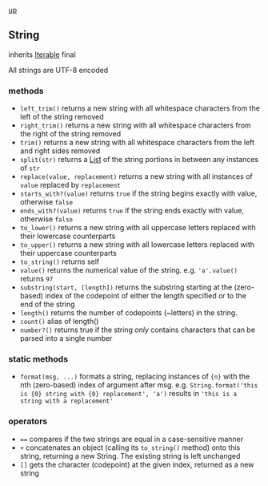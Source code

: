[up](index.md)

## String
inherits [Iterable](iterable.md)
final

All strings are UTF-8 encoded

### methods
- `left_trim()` returns a new string with all whitespace characters from the left of the string removed
- `right_trim()` returns a new string with all whitespace characters from the right of the string removed
- `trim()` returns a new string with all whitespace characters from the left and right sides removed
- `split(str)` returns a [List](list.md) of the string portions in between any instances of `str`
- `replace(value, replacement)` returns a new string with all instances of `value` replaced by `replacement`
- `starts_with?(value)` returns `true` if the string begins exactly with value, otherwise `false`
- `ends_with?(value)` returns `true` if the string ends exactly with value, otherwise `false`
- `to_lower()` returns a new string with all uppercase letters replaced with their lowercase counterparts
- `to_upper()` returns a new string with all lowercase letters replaced with their uppercase counterparts
- `to_string()` returns self
- `value()` returns the numerical value of the string.  e.g. `'a'.value()` returns `97`
- `substring(start, [length])` returns the substring starting at the (zero-based) index of the codepoint of either the length specified or to the end of the string
- `length()` returns the number of codepoints (~letters) in the string.
- `count()` alias of length()
- `number?()` returns true if the string _only_ contains characters that can be parsed into a single number

### static methods
- `format(msg, ...)` formats a string, replacing instances of `{n}` with the nth (zero-based) index of
    argument after msg.  e.g. `String.format('this is {0} string with {0} replacement', 'a')` results in
    `'this is a string with a replacement'`

### operators
- `==` compares if the two strings are equal in a case-sensitive manner
- `+` concatenates an object (calling its `to_string()` method) onto this string, returning a new String.  The existing string is left unchanged
- `[]` gets the character (codepoint) at the given index, returned as a new string